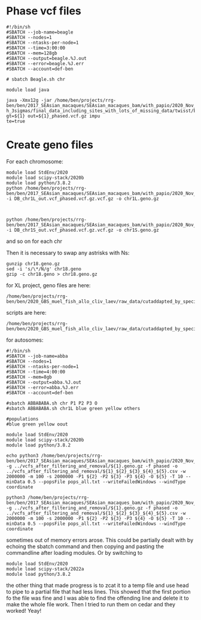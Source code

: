 # Phase vcf files
```
#!/bin/sh
#SBATCH --job-name=beagle
#SBATCH --nodes=1
#SBATCH --ntasks-per-node=1
#SBATCH --time=3:00:00
#SBATCH --mem=128gb
#SBATCH --output=beagle.%J.out
#SBATCH --error=beagle.%J.err
#SBATCH --account=def-ben

# sbatch Beagle.sh chr

module load java

java -Xmx12g -jar /home/ben/projects/rrg-ben/ben/2017_SEAsian_macaques/SEAsian_macaques_bam/with_papio/2020_Nov_filtered_by_dept
h_3sigmas/final_data_including_sites_with_lots_of_missing_data/twisst/beagle.18May20.d20.jar gt=${1} out=${1}_phased.vcf.gz impu
te=true
```

# Create geno files

For each chromosome:
```
module load StdEnv/2020
module load scipy-stack/2020b
module load python/3.8.2
python /home/ben/projects/rrg-ben/ben/2017_SEAsian_macaques/SEAsian_macaques_bam/with_papio/2020_Nov_filtered_by_depth_3sigmas/final_data_including_sites_with_lots_of_missing_data/genomics_general/VCF_processing/parseVCF.py -i DB_chr1L_out.vcf_phased.vcf.gz.vcf.gz -o chr1L.geno.gz



python /home/ben/projects/rrg-ben/ben/2017_SEAsian_macaques/SEAsian_macaques_bam/with_papio/2020_Nov_filtered_by_depth_3sigmas/final_data_including_sites_with_lots_of_missing_data/genomics_general/VCF_processing/parseVCF.py -i DB_chr1S_out.vcf_phased.vcf.gz.vcf.gz -o chr1S.geno.gz
```
and so on for each chr


Then it is necessary to swap any astrisks with Ns:
```
gunzip chr18.geno.gz
sed -i 's/\*/N/g' chr18.geno 
gzip -c chr18.geno > chr18.geno.gz
```
for XL project, geno files are here:
```
/home/ben/projects/rrg-ben/ben/2020_GBS_muel_fish_allo_cliv_laev/raw_data/cutaddapted_by_species_across_three_plates/laevis/vcfs_after_filtering_and_removal
```
scripts are here:
```
/home/ben/projects/rrg-ben/ben/2020_GBS_muel_fish_allo_cliv_laev/raw_data/cutaddapted_by_species_across_three_plates/laevis/ben_scripts
```

for autosomes:
```
#!/bin/sh
#SBATCH --job-name=abba
#SBATCH --nodes=1
#SBATCH --ntasks-per-node=1
#SBATCH --time=4:00:00
#SBATCH --mem=8gb
#SBATCH --output=abba.%J.out
#SBATCH --error=abba.%J.err
#SBATCH --account=def-ben

#sbatch ABBABABA.sh chr P1 P2 P3 O
#sbatch ABBABABA.sh chr1L blue green yellow others

#populations
#blue green yellow oout

module load StdEnv/2020
module load scipy-stack/2020b
module load python/3.8.2

echo python3 /home/ben/projects/rrg-ben/ben/2017_SEAsian_macaques/SEAsian_macaques_bam/with_papio/2020_Nov_filtered_by_depth_3sigmas/final_data_including_sites_with_lots_of_missing_data/genomics_general/ABBABABAwindows.py -g ../vcfs_after_filtering_and_removal/${1}.geno.gz -f phased -o ../vcfs_after_filtering_and_removal/${1}_${2}_${3}_${4}_${5}.csv -w 2000000 -m 100 -s 2000000 -P1 ${2} -P2 ${3} -P3 ${4} -O ${5} -T 10 --minData 0.5 --popsFile pops_all.txt --writeFailedWindows --windType coordinate

python3 /home/ben/projects/rrg-ben/ben/2017_SEAsian_macaques/SEAsian_macaques_bam/with_papio/2020_Nov_filtered_by_depth_3sigmas/final_data_including_sites_with_lots_of_missing_data/genomics_general/ABBABABAwindows.py -g ../vcfs_after_filtering_and_removal/${1}.geno.gz -f phased -o ../vcfs_after_filtering_and_removal/${1}_${2}_${3}_${4}_${5}.csv -w 2000000 -m 100 -s 2000000 -P1 ${2} -P2 ${3} -P3 ${4} -O ${5} -T 10 --minData 0.5 --popsFile pops_all.txt --writeFailedWindows --windType coordinate
```
sometimes out of memory errors arose.  This could be partially dealt with by echoing the sbatch command and then copying and pasting the commandline after loading modules. Or by switching to
```
module load StdEnv/2020
module load scipy-stack/2022a
module load python/3.8.2
```
the other thing that made progress is to zcat it to a temp file and use head to pipe to a partial file that had less lines.  This showed that the first portion fo the file was fine and I was able to find the offending line and delete it to make the whole file work.
Then I tried to run them on cedar and they worked!  Yeay!
